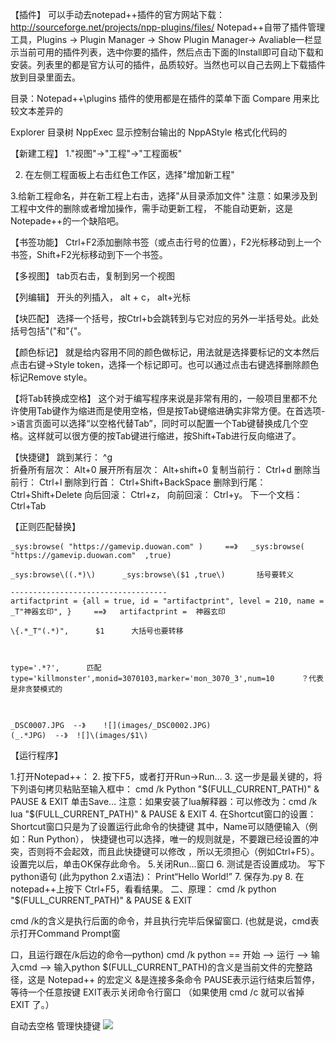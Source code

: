 【插件】
可以手动去notepad++插件的官方网站下载：http://sourceforge.net/projects/npp-plugins/files/
Notepad++自带了插件管理工具，Plugins -> Plugin Manager -> Show Plugin Manager-> Avaliable一栏显示当前可用的插件列表，选中你要的插件，然后点击下面的Install即可自动下载和安装。列表里的都是官方认可的插件，品质较好。当然也可以自己去网上下载插件放到目录里面去。


目录：Notepad++\plugins
插件的使用都是在插件的菜单下面
Compare   用来比较文本差异的

Explorer   目录树
NppExec   显示控制台输出的
NppAStyle  格式化代码的


【新建工程】
1."视图"->"工程"->"工程面板"

2. 在左侧工程面板上右击红色工作区，选择"增加新工程"

3.给新工程命名，并在新工程上右击，选择"从目录添加文件"
注意：如果涉及到工程中文件的删除或者增加操作，需手动更新工程， 不能自动更新，这是Notepade++的一个缺陷吧。



【书签功能】
Ctrl+F2添加删除书签（或点击行号的位置），F2光标移动到上一个书签，Shift+F2光标移动到下一个书签。


【多视图】
tab页右击，复制到另一个视图


【列编辑】
开头的列插入， alt + c，       alt+光标


【块匹配】
选择一个括号，按Ctrl+b会跳转到与它对应的另外一半括号处。此处括号包括"("和"{"。


【颜色标记】
就是给内容用不同的颜色做标记，用法就是选择要标记的文本然后点击右键->Style token，选择一个标记即可。也可以通过点击右键选择删除颜色标记Remove style。


【将Tab转换成空格】
这个对于编写程序来说是非常有用的，一般项目里都不允许使用Tab键作为缩进而是使用空格，但是按Tab键缩进确实非常方便。在首选项->语言页面可以选择“以空格代替Tab”，同时可以配置一个Tab键替换成几个空格。这样就可以很方便的按Tab键进行缩进，按Shift+Tab进行反向缩进了。


【快捷键】
跳到某行： ^g  
折叠所有层次： Alt+0
展开所有层次： Alt+shift+0
复制当前行： Ctrl+d
删除当前行： Ctrl+l
删除到行首： Ctrl+Shift+BackSpace
删除到行尾： Ctrl+Shift+Delete
向后回滚： Ctrl+z，
向前回滚： Ctrl+y。
下一个文档：　Ctrl+Tab 


【正则匹配替换】
```
_sys:browse( "https://gamevip.duowan.com" )     ==》   _sys:browse( "https://gamevip.duowan.com"  ,true)

_sys:browse\((.*)\)      _sys:browse\($1 ,true\)       括号要转义

-----------------------------------
artifactprint = {all = true, id = "artifactprint", level = 210, name = _T"神器玄印", }     ==》   artifactprint =  神器玄印

\{.*_T"(.*)",      $1      大括号也要转移



type='.*?',      匹配 type='killmonster',monid=3070103,marker='mon_3070_3',num=10      ？代表是非贪婪模式的



_DSC0007.JPG  --》    ![](images/_DSC0002.JPG)
(_.*JPG)  --》  ![]\(images/$1\)
```
【运行程序】

1.打开Notepad++：
2. 按下F5，或者打开Run->Run…
3. 这一步是最关键的，将下列语句拷贝粘贴至输入框中：
cmd /k Python "$(FULL_CURRENT_PATH)" & PAUSE & EXIT   
单击Save…
注意：如果安装了lua解释器：可以修改为：cmd /k lua "$(FULL_CURRENT_PATH)" & PAUSE & EXIT
4. 在Shortcut窗口的设置：
Shortcut窗口只是为了设置运行此命令的快捷键
其中，Name可以随便输入（例如：Run Python），
快捷键也可以选择，唯一的规则就是，不要跟已经设置的冲突，否则将不会起效，而且此快捷键可以修改
，所以无须担心（例如Ctrl+F5）。
设置完以后，单击OK保存此命令。
5.关闭Run…窗口
6. 测试是否设置成功。
写下python语句 (此为python 2.x语法)：
Print“Hello World!”
7. 保存为.py
8. 在notepad++上按下 Ctrl+F5，看看结果。
二、原理：
cmd /k python "$(FULL_CURRENT_PATH)" & PAUSE & EXIT  
 
cmd /k的含义是执行后面的命令，并且执行完毕后保留窗口. (也就是说，cmd表示打开Command Prompt窗
 
口，且运行跟在/k后边的命令—python)
cmd /k python == 开始 –> 运行 –> 输入cmd –> 输入python
$(FULL_CURRENT_PATH)的含义是当前文件的完整路径，这是 Notepad++ 的宏定义
&是连接多条命令
PAUSE表示运行结束后暂停，等待一个任意按键
EXIT表示关闭命令行窗口 （如果使用 cmd /c 就可以省掉 EXIT 了。）




自动去空格
管理快捷键
![](https://sunxvming.com/imgs/8e74f793-b655-4c57-8945-93bbad907543.png)
 













